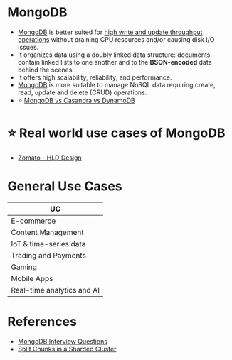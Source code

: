 
# MongoDB
- [MongoDB](https://www.mongodb.com/) is better suited for [high write and update throughput operations](../../../7_Scalability/Throughput.md) without draining CPU resources and/or causing disk I/O issues. 
- It organizes data using a doubly linked data structure: documents contain linked lists to one another and to the **BSON-encoded** data behind the scenes.
- It offers high scalability, reliability, and performance.
- [MongoDB]() is more suitable to manage NoSQL data requiring create, read, update and delete (CRUD) operations.
- :star: [MongoDB vs Casandra vs DynamoDB](../../DynamoDBVsMongoDBVsCasandra.md)

# :star: Real world use cases of MongoDB
- [Zomato - HLD Design](../../../0_UseCaseDesigns/FoodOrderingZomatoSwiggy/Readme.md)

# General Use Cases

| UC                         |
|----------------------------|
| E-commerce                 |
| Content Management         |
| IoT & time-series data     |
| Trading and Payments       |
| Gaming                     |
| Mobile Apps                |
| Real-time analytics and AI |

# References
- [MongoDB Interview Questions](https://www.interviewbit.com/mongodb-interview-questions/)
- [Split Chunks in a Sharded Cluster](https://www.mongodb.com/docs/manual/tutorial/split-chunks-in-sharded-cluster/)
